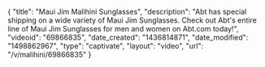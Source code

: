 {
    "title": "Maui Jim Malihini Sunglasses",
    "description": "Abt has special shipping on a wide variety of Maui Jim Sunglasses. Check out Abt's entire line of Maui Jim Sunglasses for men and women on Abt.com today!",
    "videoid": "69866835",
    "date_created": "1436814871",
    "date_modified": "1498862967",
    "type": "captivate",
    "layout": "video",
    "url": "\/v\/malihini\/69866835"
}